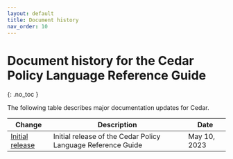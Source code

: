 ```yaml
---
layout: default
title: Document history
nav_order: 10
---
```



# Document history for the Cedar Policy Language Reference Guide<a name="doc-history"></a>
{: .no_toc }

The following table describes major documentation updates for Cedar\.

| Change | Description | Date | 
| --- |--- |--- |
| [Initial release](#doc-history) | Initial release of the Cedar Policy Language Reference Guide | May 10, 2023 | 